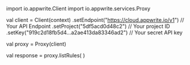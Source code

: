 import io.appwrite.Client
import io.appwrite.services.Proxy

val client = Client(context)
    .setEndpoint("https://cloud.appwrite.io/v1") // Your API Endpoint
    .setProject("5df5acd0d48c2") // Your project ID
    .setKey("919c2d18fb5d4...a2ae413da83346ad2") // Your secret API key

val proxy = Proxy(client)

val response = proxy.listRules(
)
